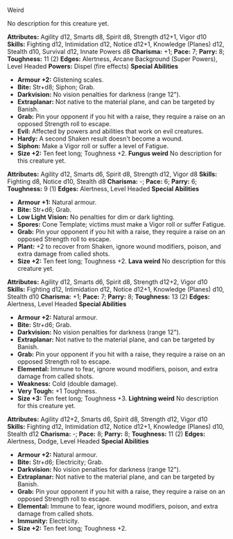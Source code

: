 Weird

No description for this creature yet.

**Attributes:** Agility d12, Smarts d8, Spirit d8, Strength d12+1, Vigor
d10
**Skills:** Fighting d12, Intimidation d12, Notice d12+1, Knowledge
(Planes) d12, Stealth d10, Survival d12, Innate Powers d8
**Charisma:** +1; **Pace:** 7; **Parry:** 8; **Toughness:** 11 (2)
**Edges:** Alertness, Arcane Background (Super Powers), Level Headed
**Powers:** Dispel (fire effects)
**Special Abilities**
- **Armour +2:** Glistening scales.
- **Bite:** Str+d8; Siphon; Grab.
- **Darkvision:** No vision penalties for darkness (range 12").
- **Extraplanar:** Not native to the material plane, and can be targeted
by Banish.
- **Grab:** Pin your opponent if you hit with a raise, they require a
raise on an opposed Strength roll to escape.
- **Evil:** Affected by powers and abilities that work on evil
creatures.
- **Hardy:** A second Shaken result doesn't become a wound.
- **Siphon:** Make a Vigor roll or suffer a level of Fatigue.
- **Size +2:** Ten feet long; Toughness +2.
**Fungus weird**
No description for this creature yet.

**Attributes:** Agility d12, Smarts d6, Spirit d8, Strength d12, Vigor
d8
**Skills:** Fighting d8, Notice d10, Stealth d8
**Charisma:** -; **Pace:** 6; **Parry:** 6; **Toughness:** 9 (1)
**Edges:** Alertness, Level Headed
**Special Abilities**
- **Armour +1:** Natural armour.
- **Bite:** Str+d6; Grab.
- **Low Light Vision:** No penalties for dim or dark lighting.
- **Spores:** Cone Template; victims must make a Vigor roll or suffer
Fatigue.
- **Grab:** Pin your opponent if you hit with a raise, they require a
raise on an opposed Strength roll to escape.
- **Plant:** +2 to recover from Shaken, ignore wound modifiers, poison,
and extra damage from called shots.
- **Size +2:** Ten feet long; Toughness +2.
**Lava weird**
No description for this creature yet.

**Attributes:** Agility d12, Smarts d6, Spirit d8, Strength d12+2, Vigor
d10
**Skills:** Fighting d12, Intimidation d12, Notice d12+1, Knowledge
(Planes) d10, Stealth d10
**Charisma:** +1; **Pace:** 7; **Parry:** 8; **Toughness:** 13 (2)
**Edges:** Alertness, Level Headed
**Special Abilities**
- **Armour +2:** Natural armour.
- **Bite:** Str+d6; Grab.
- **Darkvision:** No vision penalties for darkness (range 12").
- **Extraplanar:** Not native to the material plane, and can be targeted
by Banish.
- **Grab:** Pin your opponent if you hit with a raise, they require a
raise on an opposed Strength roll to escape.
- **Elemental:** Immune to fear, ignore wound modifiers, poison, and
extra damage from called shots.
- **Weakness:** Cold (double damage).
- **Very Tough:** +1 Toughness.
- **Size +3:** Ten feet long; Toughness +3.
**Lightning weird**
No description for this creature yet.

**Attributes:** Agility d12+2, Smarts d6, Spirit d8, Strength d12, Vigor
d10
**Skills:** Fighting d12, Intimidation d12, Notice d12+1, Knowledge
(Planes) d10, Stealth d12
**Charisma:** -; **Pace:** 8; **Parry:** 8; **Toughness:** 11 (2)
**Edges:** Alertness, Dodge, Level Headed
**Special Abilities**
- **Armour +2:** Natural armour.
- **Bite:** Str+d6; Electricity; Grab.
- **Darkvision:** No vision penalties for darkness (range 12").
- **Extraplanar:** Not native to the material plane, and can be targeted
by Banish.
- **Grab:** Pin your opponent if you hit with a raise, they require a
raise on an opposed Strength roll to escape.
- **Elemental:** Immune to fear, ignore wound modifiers, poison, and
extra damage from called shots.
- **Immunity:** Electricity.
- **Size +2:** Ten feet long; Toughness +2.

